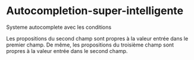 # Autocompletion-super-intelligente
Systeme autocomplete avec les conditions

Les propositions du second champ sont propres à la valeur entrée dans le premier champ.
De même, les propositions du troisième champ sont propres à la valeur entrée dans le second champ.
